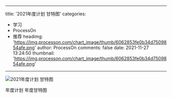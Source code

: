 
---
title: '2021年度计划 甘特图'
categories: 
 - 学习
 - ProcessOn
 - 推荐
headimg: 'https://img.processon.com/chart_image/thumb/6062853fe0b34d7509854afe.png'
author: ProcessOn
comments: false
date: 2021-11-27 13:24:50
thumbnail: 'https://img.processon.com/chart_image/thumb/6062853fe0b34d7509854afe.png'
---

<div>   
<img class="thumb" alt="2021年度计划 甘特图" src="https://img.processon.com/chart_image/thumb/6062853fe0b34d7509854afe.png" referrerpolicy="no-referrer">
<p>年度计划 年度甘特图</p>  
</div>
            